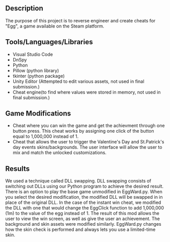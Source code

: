## Description
The purpose of this project is to reverse engineer and create cheats for "Egg", a game available on the Steam platform.

## Tools/Languages/Libraries
- Visual Studio Code
- DnSpy
- Python
- Pillow (python library)
- tkinter (python package)
- Unity Editor (Attempted to edit various assets, not used in final submission.)
- Cheat engine(to find where values were stored in memory, not used in final submission.)

## Game Modifications
- Cheat where you can win the game and get the achievment through one button press. This cheat works by assigning one click of the button equal to 1,000,000 instead of 1.
- Cheat that allows the user to trigger the Valentine's Day and St.Patrick's day events skins/backgrounds. The user interface will allow the user to mix and match the unlocked customizations. 

## Results
We used a technique called DLL swapping. DLL swapping consists of switching out DLLs using our Python program to achieve the desired result. There is an option to play the base game unmodified in EggWard.py. When you select the desired modification, the modified DLL will be swapped in in place of the original DLL. In the case of the instant win cheat, we modified the DLL with one that would change the EggClick function to add 1,000,000 (1m) to the value of the egg instead of 1. The result of this mod allows the user to view the win screen, as well as give the user an achievement. The background and skin assets were modified similarly. EggWard.py changes how the skin check is performed and always lets you use a limited-time skin.​
